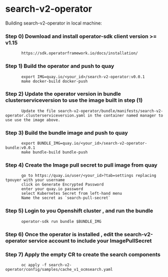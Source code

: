 # search-v2-operator

Building search-v2-operator in local machine:

   ### Step 0) Download and install operator-sdk client version  >= v1.15
           https://sdk.operatorframework.io/docs/installation/

   ### Step 1) Build the operator and push to quay 
           export IMG=quay.io/<your_id>/search-v2-operator:v0.0.1
           make docker-build docker-push   

   ### Step 2) Update the operator version in bundle clusterserviceversion to use the image built in step (1)
           Update the file search-v2-operator/bundle/manifests/search-v2-operator.clusterserviceversion.yaml in the container named manager to use use the image above.

   ### Step 3) Build the bundle image and push to quay
           export BUNDLE_IMG=quay.io/<your_id>/search-v2-operator-bundle:v0.0.1
           make bundle-build bundle-push 

   ### Step 4) Create the Image pull secret  to pull image from quay
           go to https://quay.io/user/<your_id>?tab=settings replacing tpouyer with your username
           click on Generate Encrypted Password
           enter your quay.io password
           select Kubernetes Secret from left-hand menu  
           Name the secret as `search-pull-secret`

   ### Step 5) Login to you Openshift cluster , and run the bundle
           operator-sdk run bundle $BUNDLE_IMG 

   ### Step 6) Once the operator is installed , edit the search-v2-operator service account to include your ImagePullSecret

   ### Step 7) Apply the empty CR to create the search components
           oc apply -f search-v2-operator/config/samples/cache_v1_ocmsearch.yaml
                            
                  